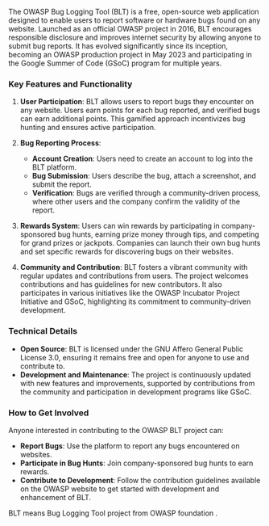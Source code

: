 The OWASP Bug Logging Tool (BLT) is a free, open-source web application designed to enable users to report software or hardware bugs found on any website. Launched as an official OWASP project in 2016, BLT encourages responsible disclosure and improves internet security by allowing anyone to submit bug reports. It has evolved significantly since its inception, becoming an OWASP production project in May 2023 and participating in the Google Summer of Code (GSoC) program for multiple years.

### Key Features and Functionality

1. **User Participation**: BLT allows users to report bugs they encounter on any website. Users earn points for each bug reported, and verified bugs can earn additional points. This gamified approach incentivizes bug hunting and ensures active participation.

2. **Bug Reporting Process**:
   - **Account Creation**: Users need to create an account to log into the BLT platform.
   - **Bug Submission**: Users describe the bug, attach a screenshot, and submit the report.
   - **Verification**: Bugs are verified through a community-driven process, where other users and the company confirm the validity of the report.

3. **Rewards System**: Users can win rewards by participating in company-sponsored bug hunts, earning prize money through tips, and competing for grand prizes or jackpots. Companies can launch their own bug hunts and set specific rewards for discovering bugs on their websites.

4. **Community and Contribution**: BLT fosters a vibrant community with regular updates and contributions from users. The project welcomes contributions and has guidelines for new contributors. It also participates in various initiatives like the OWASP Incubator Project Initiative and GSoC, highlighting its commitment to community-driven development.

### Technical Details

- **Open Source**: BLT is licensed under the GNU Affero General Public License 3.0, ensuring it remains free and open for anyone to use and contribute to.
- **Development and Maintenance**: The project is continuously updated with new features and improvements, supported by contributions from the community and participation in development programs like GSoC.

### How to Get Involved

Anyone interested in contributing to the OWASP BLT project can:
- **Report Bugs**: Use the platform to report any bugs encountered on websites.
- **Participate in Bug Hunts**: Join company-sponsored bug hunts to earn rewards.
- **Contribute to Development**: Follow the contribution guidelines available on the OWASP website to get started with development and enhancement of BLT.

BLT means Bug Logging Tool project from OWASP foundation .
